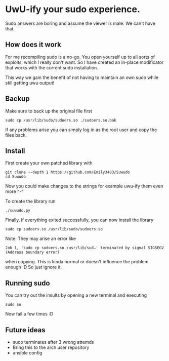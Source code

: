 # UwU-ify your sudo experience.

Sudo answers are boring and assume the viewer is male. We can't have that.

## How does it work

For me recompiling sudo is a no-go. You open yourself up to all sorts of exploits, which I really don't want. So I have
created an in-place modificator that works with the current sudo installation.

This way we gain the benefit of not having to maintain an own sudo while still getting uwu output!

## Backup

Make sure to back up the original file first

```shell
sudo cp /usr/lib/sudo/sudoers.so ./sudoers.so.bak
```

If any problems arise you can simply log in as the root user and copy the files back.

## Install

First create your own patched library with

```shell
git clone --depth 1 https://github.com/Emily3403/Suwudo
cd Suwudo
```

Now you could make changes to the strings for example uwu-ify them even more ^-^

To create the library run

```
./suwudo.py
```

Finally, if everything exited successfully, you can now install the library

```
sudo cp sudoers.so /usr/lib/sudo/sudoers.so
```

Note: They may arise an error like

```
Job 1, 'sudo cp sudoers.so /usr/lib/sud…' terminated by signal SIGSEGV (Address boundary error)
```

when copying. This is kinda normal or doesn't influence the problem enough :D So just ignore it.

## Running sudo

You can try out the insults by opening a new terminal and executing

```shell
sudo su
```

Now fail a few times :D

## Future ideas

- sudo terminates after 3 wrong attemds
- Bring this to the arch user repository
- ansible config